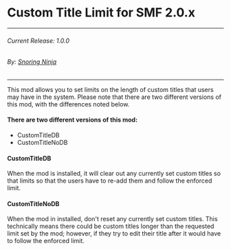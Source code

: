 Custom Title Limit for SMF 2.0.x
===
---
###### Current Release: 1.0.0
###### By: [Snoring Ninja](https://snoring.ninja)  

---

This mod allows you to set limits on the length of custom titles that users
may have in the system.  Please note that there are two different versions of
this mod, with the differences noted below.

#### There are two different versions of this mod:
* CustomTitleDB
* CustomTitleNoDB

#### CustomTitleDB
When the mod is installed, it will clear out any currently set custom titles so that limits so that the users have to 
re-add them and follow the enforced limit.

#### CustomTitleNoDB
When the mod in installed, don't reset any currently set custom titles.  This technically means there could be custom 
titles longer than the requested limit set by the mod; however, if they try to edit their title after it would have to 
follow the enforced limit.
